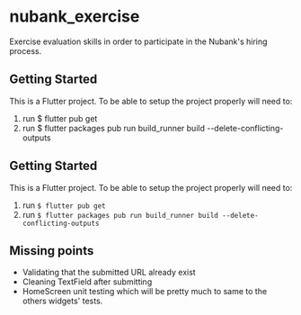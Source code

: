 # nubank_exercise

Exercise evaluation skills in order to participate in the Nubank's hiring process.

## Getting Started

This is a Flutter project. To be able to setup the project properly will need to:

1. run $ flutter pub get
2. run $ flutter packages pub run build_runner build --delete-conflicting-outputs

## Getting Started

This is a Flutter project. To be able to setup the project properly will need to:

1. run `$ flutter pub get`
2. run `$ flutter packages pub run build_runner build --delete-conflicting-outputs`

## Missing points

- Validating that the submitted URL already exist
- Cleaning TextField after submitting
- HomeScreen unit testing which will be pretty much to same to the others widgets' tests.